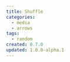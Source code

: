 ```yaml
---
title: Shuffle
categories:
  - media
  - arrows
tags:
  - random
created: 0.7.0
updated: 1.0.0-alpha.1
---
```

